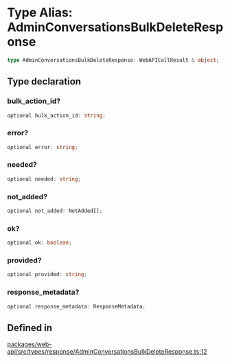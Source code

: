 # Type Alias: AdminConversationsBulkDeleteResponse

```ts
type AdminConversationsBulkDeleteResponse: WebAPICallResult & object;
```

## Type declaration

### bulk\_action\_id?

```ts
optional bulk_action_id: string;
```

### error?

```ts
optional error: string;
```

### needed?

```ts
optional needed: string;
```

### not\_added?

```ts
optional not_added: NotAdded[];
```

### ok?

```ts
optional ok: boolean;
```

### provided?

```ts
optional provided: string;
```

### response\_metadata?

```ts
optional response_metadata: ResponseMetadata;
```

## Defined in

[packages/web-api/src/types/response/AdminConversationsBulkDeleteResponse.ts:12](https://github.com/slackapi/node-slack-sdk/blob/main/packages/web-api/src/types/response/AdminConversationsBulkDeleteResponse.ts#L12)
